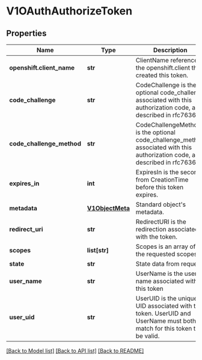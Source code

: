 # V1OAuthAuthorizeToken

## Properties
Name | Type | Description | Notes
------------ | ------------- | ------------- | -------------
**openshift.client_name** | **str** | ClientName references the openshift.client that created this token. | [optional] 
**code_challenge** | **str** | CodeChallenge is the optional code_challenge associated with this authorization code, as described in rfc7636 | [optional] 
**code_challenge_method** | **str** | CodeChallengeMethod is the optional code_challenge_method associated with this authorization code, as described in rfc7636 | [optional] 
**expires_in** | **int** | ExpiresIn is the seconds from CreationTime before this token expires. | [optional] 
**metadata** | [**V1ObjectMeta**](V1ObjectMeta.md) | Standard object&#39;s metadata. | [optional] 
**redirect_uri** | **str** | RedirectURI is the redirection associated with the token. | [optional] 
**scopes** | **list[str]** | Scopes is an array of the requested scopes. | [optional] 
**state** | **str** | State data from request | [optional] 
**user_name** | **str** | UserName is the user name associated with this token | [optional] 
**user_uid** | **str** | UserUID is the unique UID associated with this token. UserUID and UserName must both match for this token to be valid. | [optional] 

[[Back to Model list]](../README.md#documentation-for-models) [[Back to API list]](../README.md#documentation-for-api-endpoints) [[Back to README]](../README.md)


